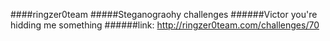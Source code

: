 ####ringzer0team
#####Steganograohy challenges
######Victor you're hidding me something
######link: http://ringzer0team.com/challenges/70
